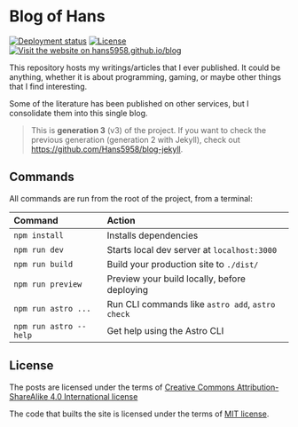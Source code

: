 # Blog of Hans

[![Deployment status](https://img.shields.io/github/actions/workflow/status/Hans5958/hans5958.github.io/deploy.yml?label=deploy&style=flat-square)](https://github.com/Hans5958/hyper-flexible-timer/actions/workflows/deploy.yml)
[![License](https://img.shields.io/github/license/Hans5958/blog?style=flat-square)](LICENSE.md)
[![Visit the website on hans5958.github.io/blog](https://img.shields.io/badge/visit-hans5958.github.io/blog-black?style=flat-square)](https://hans5958.github.io.blog)

This repository hosts my writings/articles that I ever published. It could be anything, whether it is about programming, gaming, or maybe other things that I find interesting.

Some of the literature has been published on other services, but I consolidate them into this single blog.

> This is **generation 3** (v3) of the project. If you want to check the previous generation (generation 2 with Jekyll), check out https://github.com/Hans5958/blog-jekyll.

## Commands

All commands are run from the root of the project, from a terminal:

| Command                | Action                                           |
| :--------------------- | :----------------------------------------------- |
| `npm install`          | Installs dependencies                            |
| `npm run dev`          | Starts local dev server at `localhost:3000`      |
| `npm run build`        | Build your production site to `./dist/`          |
| `npm run preview`      | Preview your build locally, before deploying     |
| `npm run astro ...`    | Run CLI commands like `astro add`, `astro check` |
| `npm run astro --help` | Get help using the Astro CLI                     |


## License

The posts are licensed under the terms of [Creative Commons Attribution-ShareAlike 4.0 International license](LICENSE.md)

The code that builts the site is licensed under the terms of [MIT license](LICENSE-code.md).
